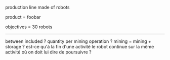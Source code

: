 production line
made of robots

product = foobar

objectives = 30 robots

------
between included ?
quantity per mining operation ?
mining = mining + storage ?
est-ce qu'à la fin d'une activité le robot continue sur la même activité où on doit lui dire de poursuivre ?